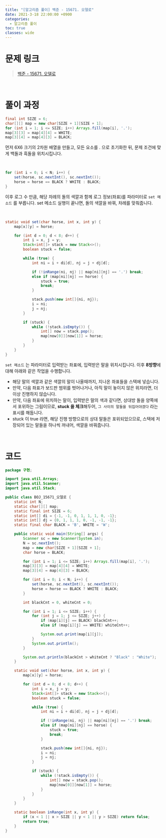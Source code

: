 ```yaml
---
title: "[알고리즘 풀이] 백준 - 15671. 오델로"
date: 2021-3-18 22:00:00 +0900
categories:
  - 알고리즘 풀이
toc: true
classes: wide
---
```


# 문제 링크

> [백준 - 15671. 오델로](https://www.acmicpc.net/problem/15671)

<br>

# 풀이 과정

```java
final int SIZE = 6;
char[][] map = new char[SIZE + 1][SIZE + 1];
for (int i = 1; i <= SIZE; i++) Arrays.fill(map[i], '.');
map[3][3] = map[4][4] = WHITE;
map[3][4] = map[4][3] = BLACK;
```

먼저 6X6 크기의 2차원 배열을 만들고, 모든 요소를 . 으로 초기화한 뒤, 문제 조건에 맞게 백돌과 흑돌을 위치시킵니다.

<br>

```java
for (int i = 0; i < N; i++) {
    set(horse, sc.nextInt(), sc.nextInt());
    horse = horse == BLACK ? WHITE : BLACK;
}
```

이후 로그 수 만큼, 해당 차례의 돌의 색깔과 함께 로그 정보(좌표)를 파라미터로 `set 메소드` 를 부릅니다. set 메소드 실행이 끝나면, 돌의 색깔을 바꿔, 차례를 맞춰줍니다.

<br>

```java
static void set(char horse, int x, int y) {
    map[x][y] = horse;

    for (int d = 0; d < 8; d++) {
        int i = x, j = y;
        Stack<int[]> stack = new Stack<>();
        boolean stuck = false;

        while (true) {
            int ni = i + di[d], nj = j + dj[d];

            if (!inRange(ni, nj) || map[ni][nj] == '.') break;
            else if (map[ni][nj] == horse) {
                stuck = true;
                break;
            }

            stack.push(new int[]{ni, nj});
            i = ni;
            j = nj;
        }

        if (stuck) {
            while (!stack.isEmpty()) {
                int[] now = stack.pop();
                map[now[0]][now[1]] = horse;
            }
        }
    }
}
```

`set 메소드` 는 파라미터로 입력받는 좌표에, 입력받은 말을 위치시킵니다. 이후 **8방향**에 대해 아래와 같은 작업을 수행합니다.

- 해당 말의 색깔과 같은 색깔의 말이 나올때까지, 지나온 좌표들을 스택에 넣습니다.
- 만약, 다음 좌표가 보드판 범위를 벗어나거나, 아직 말이 놓이지 않은 위치라면, 더 이상 진행하지 않습니다.
- 만약, 다음 좌표에 위치하는 말이, 입력받은 말의 색과 같다면, 상대방 돌을 양쪽에서 포위하는 그림이므로, **stuck 을 체크**해두어, `그 사이의 말들을 뒤집어야겠다` 라는 표시를 해둡니다.
- stuck 이 true 라면, 해당 진행 방향으로의 상대 말들은 포위되었으므로, 스택에 저장되어 있는 말들을 하나씩 꺼내어, 색깔을 바꿔줍니다.

<br>

# 코드

```java
package 구현;

import java.util.Arrays;
import java.util.Scanner;
import java.util.Stack;

public class BOJ_15671_오델로 {
    static int N;
    static char[][] map;
    static final int SIZE = 6;
    static int[] di = {-1, -1, 0, 1, 1, 1, 0, -1};
    static int[] dj = {0, 1, 1, 1, 0, -1, -1, -1};
    static final char BLACK = 'B', WHITE = 'W';

    public static void main(String[] args) {
        Scanner sc = new Scanner(System.in);
        N = sc.nextInt();
        map = new char[SIZE + 1][SIZE + 1];
        char horse = BLACK;

        for (int i = 1; i <= SIZE; i++) Arrays.fill(map[i], '.');
        map[3][3] = map[4][4] = WHITE;
        map[3][4] = map[4][3] = BLACK;

        for (int i = 0; i < N; i++) {
            set(horse, sc.nextInt(), sc.nextInt());
            horse = horse == BLACK ? WHITE : BLACK;
        }

        int blackCnt = 0, whiteCnt = 0;

        for (int i = 1; i <= SIZE; i++) {
            for (int j = 1; j <= SIZE; j++) {
                if (map[i][j] == BLACK) blackCnt++;
                else if (map[i][j] == WHITE) whiteCnt++;

                System.out.print(map[i][j]);
            }
            System.out.println();
        }

        System.out.println(blackCnt > whiteCnt ? "Black" : "White");
    }

    static void set(char horse, int x, int y) {
        map[x][y] = horse;

        for (int d = 0; d < 8; d++) {
            int i = x, j = y;
            Stack<int[]> stack = new Stack<>();
            boolean stuck = false;

            while (true) {
                int ni = i + di[d], nj = j + dj[d];

                if (!inRange(ni, nj) || map[ni][nj] == '.') break;
                else if (map[ni][nj] == horse) {
                    stuck = true;
                    break;
                }

                stack.push(new int[]{ni, nj});
                i = ni;
                j = nj;
            }

            if (stuck) {
                while (!stack.isEmpty()) {
                    int[] now = stack.pop();
                    map[now[0]][now[1]] = horse;
                }
            }
        }
    }

    static boolean inRange(int x, int y) {
        if (x < 1 || x > SIZE || y < 1 || y > SIZE) return false;
        return true;
    }
}
```